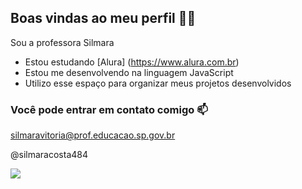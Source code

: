 ## Boas vindas ao meu perfil 👩‍🏫

Sou a professora Silmara 
- Estou estudando [Alura] (https://www.alura.com.br)
- Estou me desenvolvendo na linguagem JavaScript
- Utilizo esse espaço para organizar meus projetos desenvolvidos

### Você pode entrar em contato comigo 📫
silmaravitoria@prof.educacao.sp.gov.br

@silmaracosta484


![](https://media1.tenor.com/m/0i0ZxbRgVyAAAAAd/meonly.gif)
